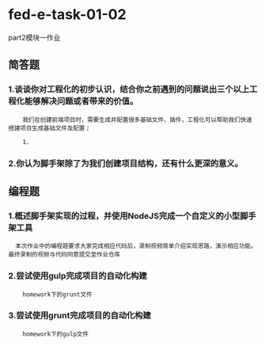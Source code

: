 <!--
 * @Description: 
 * @Author: liannian9
 * @Date: 2020-06-01 08:17:20
 * @LastEditors: liannian9
 * @LastEditTime: 2020-06-03 11:08:16
--> 

# fed-e-task-01-02
part2模块一作业

## 简答题

### 1.谈谈你对工程化的初步认识，结合你之前遇到的问题说出三个以上工程化能够解决问题或者带来的价值。

```
    我们在创建前端项目时，需要生成并配置很多基础文件、插件，工程化可以帮助我们快速搭建项目生成基础文件及配置；

    1.
```
### 2.你认为脚手架除了为我们创建项目结构，还有什么更深的意义。

## 编程题

### 1.概述脚手架实现的过程，并使用NodeJS完成一个自定义的小型脚手架工具
<!-- 2-3 题基础代码下载地址：https://github.com/lagoufed/fed-e-code/blob/master/part-02/module-01/作业案例基础代码.zip?raw=true -->
```
  本次作业中的编程题要求大家完成相应代码后，录制视频简单介绍实现思路，演示相应功能。最终录制的视频与代码同意提交至作业仓库
```
### 2.尝试使用gulp完成项目的自动化构建
```
    homework下的grunt文件
```
### 3.尝试使用grunt完成项目的自动化构建
```
    homework下的gulp文件
```


